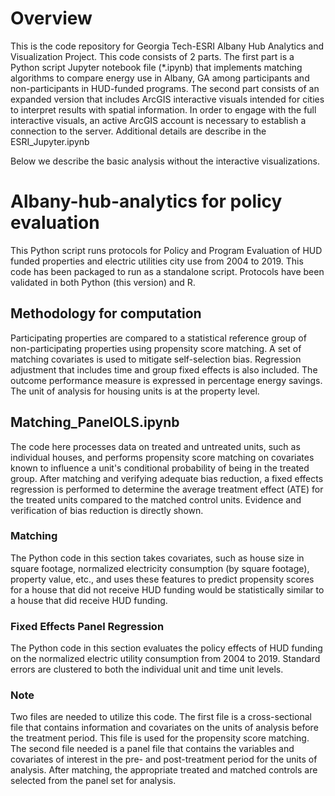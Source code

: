 # Overview
This is the code repository for Georgia Tech-ESRI Albany Hub Analytics and Visualization Project. This code consists of 2 parts. The first part is a Python script Jupyter notebook file (*.ipynb) that implements matching algorithms to compare energy use in Albany, GA among participants and non-participants in HUD-funded programs. The second part consists of an expanded version that includes ArcGIS interactive visuals intended for cities to interpret results with spatial information. In order to engage with the full interactive visuals, an active ArcGIS account is necessary to establish a connection to the server. Additional details are describe in the ESRI_Jupyter.ipynb

Below we describe the basic analysis without the interactive visualizations.

# Albany-hub-analytics for policy evaluation 
This Python script runs protocols for Policy and Program Evaluation of HUD funded properties and electric utilities city use from 2004 to 2019. This code has been packaged to run as a standalone script. Protocols have been validated in both Python (this version) and R.

## Methodology for computation
Participating properties are compared to a statistical reference group of non-participating properties using propensity score matching. A set of matching covariates is used to mitigate self-selection bias. Regression adjustment that includes time and group fixed effects is also included. The outcome performance measure is expressed in percentage energy savings. The unit of analysis for housing units is at the property level. 

## Matching_PanelOLS.ipynb
The code here processes data on treated and untreated units, such as individual houses, and performs propensity score matching on covariates known to influence a unit's conditional probability of being in the treated group. After matching and verifying adequate bias reduction, a fixed effects regression is performed to determine the average treatment effect (ATE) for the treated units compared to the matched control units. Evidence and verification of bias reduction is directly shown.

### Matching
The Python code in this section takes covariates, such as house size in square footage, normalized electricity consumption (by square footage), property value, etc., and uses these features to predict propensity scores for a house that did not receive HUD funding would be statistically similar to a house that did receive HUD funding.

### Fixed Effects Panel Regression
The Python code in this section evaluates the policy effects of HUD funding on the normalized electric utility consumption from 2004 to 2019. Standard errors are clustered to both the individual unit and time unit levels.

### Note
Two files are needed to utilize this code. The first file is a cross-sectional file that contains information and covariates on the units of analysis before the treatment period. This file is used for the propensity score matching. The second file needed is a panel file that contains the variables and covariates of interest in the pre- and post-treatment period for the units of analysis. After matching, the appropriate treated and matched controls are selected from the panel set for analysis.
